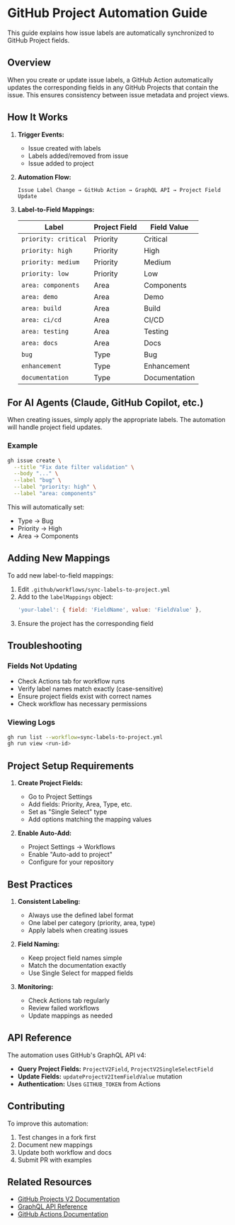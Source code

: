 # GitHub Project Automation Guide

This guide explains how issue labels are automatically synchronized to GitHub Project fields.

## Overview

When you create or update issue labels, a GitHub Action automatically updates the corresponding fields in any GitHub Projects that contain the issue. This ensures consistency between issue metadata and project views.

## How It Works

1. **Trigger Events:**

   - Issue created with labels
   - Labels added/removed from issue
   - Issue added to project

2. **Automation Flow:**

   ```text
   Issue Label Change → GitHub Action → GraphQL API → Project Field Update
   ```

3. **Label-to-Field Mappings:**

   | Label                | Project Field | Field Value   |
   | -------------------- | ------------- | ------------- |
   | `priority: critical` | Priority      | Critical      |
   | `priority: high`     | Priority      | High          |
   | `priority: medium`   | Priority      | Medium        |
   | `priority: low`      | Priority      | Low           |
   | `area: components`   | Area          | Components    |
   | `area: demo`         | Area          | Demo          |
   | `area: build`        | Area          | Build         |
   | `area: ci/cd`        | Area          | CI/CD         |
   | `area: testing`      | Area          | Testing       |
   | `area: docs`         | Area          | Docs          |
   | `bug`                | Type          | Bug           |
   | `enhancement`        | Type          | Enhancement   |
   | `documentation`      | Type          | Documentation |

## For AI Agents (Claude, GitHub Copilot, etc.)

When creating issues, simply apply the appropriate labels. The automation will handle project field updates.

### Example

```bash
gh issue create \
  --title "Fix date filter validation" \
  --body "..." \
  --label "bug" \
  --label "priority: high" \
  --label "area: components"
```

This will automatically set:

- Type → Bug
- Priority → High
- Area → Components

## Adding New Mappings

To add new label-to-field mappings:

1. Edit `.github/workflows/sync-labels-to-project.yml`
2. Add to the `labelMappings` object:
   ```javascript
   'your-label': { field: 'FieldName', value: 'FieldValue' },
   ```
3. Ensure the project has the corresponding field

## Troubleshooting

### Fields Not Updating

- Check Actions tab for workflow runs
- Verify label names match exactly (case-sensitive)
- Ensure project fields exist with correct names
- Check workflow has necessary permissions

### Viewing Logs

```bash
gh run list --workflow=sync-labels-to-project.yml
gh run view <run-id>
```

## Project Setup Requirements

1. **Create Project Fields:**

   - Go to Project Settings
   - Add fields: Priority, Area, Type, etc.
   - Set as "Single Select" type
   - Add options matching the mapping values

2. **Enable Auto-Add:**
   - Project Settings → Workflows
   - Enable "Auto-add to project"
   - Configure for your repository

## Best Practices

1. **Consistent Labeling:**

   - Always use the defined label format
   - One label per category (priority, area, type)
   - Apply labels when creating issues

2. **Field Naming:**

   - Keep project field names simple
   - Match the documentation exactly
   - Use Single Select for mapped fields

3. **Monitoring:**
   - Check Actions tab regularly
   - Review failed workflows
   - Update mappings as needed

## API Reference

The automation uses GitHub's GraphQL API v4:

- **Query Project Fields:** `ProjectV2Field`, `ProjectV2SingleSelectField`
- **Update Fields:** `updateProjectV2ItemFieldValue` mutation
- **Authentication:** Uses `GITHUB_TOKEN` from Actions

## Contributing

To improve this automation:

1. Test changes in a fork first
2. Document new mappings
3. Update both workflow and docs
4. Submit PR with examples

## Related Resources

- [GitHub Projects V2 Documentation](https://docs.github.com/en/issues/planning-and-tracking-with-projects)
- [GraphQL API Reference](https://docs.github.com/en/graphql)
- [GitHub Actions Documentation](https://docs.github.com/en/actions)
